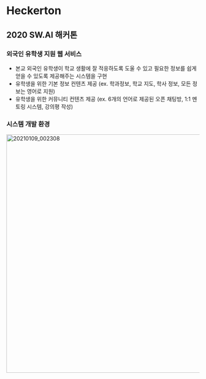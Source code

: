 # Heckerton
## 2020 SW.AI 해커톤 

### 외국인 유학생 지원 웹 서비스
* 본교 외국인 유학생이 학교 생활에 잘 적응하도록 도울 수 있고 필요한 정보를 쉽게 얻을 수 있도록 제공해주는 시스템을 구현
* 유학생을 위한 기본 정보 컨텐츠 제공 (ex. 학과정보, 학교 지도, 학사 정보, 모든 정보는 영어로 지원)
* 유학생을 위한 커뮤니티 컨텐츠 제공 (ex. 6개의 언어로 제공된 오픈 채팅방, 1:1 멘토링 시스템, 강의평 작성)

### 시스템 개발 환경
<img width="622" alt="20210109_002308" src="https://user-images.githubusercontent.com/67010327/104032044-ed5a3b00-5210-11eb-9929-b97f20048755.png">
